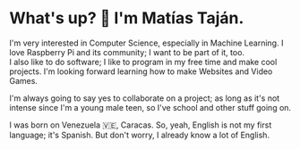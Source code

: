 # What's up? 👋 I'm Matías Taján.

I'm very interested in Computer Science, especially in Machine Learning. I love Raspberry Pi and its community; I want to be part of it, too. <br>
I also like to do software; I like to program in my free time and make cool projects. I'm looking forward learning how to make Websites and Video Games.

I'm always going to say yes to collaborate on a project; as long as it's not intense since I'm a young male teen, so I've school and other stuff going on.

I was born on Venezuela 🇻🇪, Caracas. So, yeah, English is not my first language; it's Spanish. But don't worry, I already know a lot of English.
